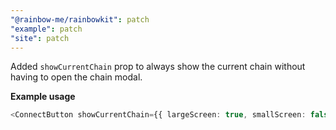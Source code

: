 ```yaml
---
"@rainbow-me/rainbowkit": patch
"example": patch
"site": patch
---
```


Added `showCurrentChain` prop to always show the current chain without having to open the chain modal.

**Example usage**

```ts
<ConnectButton showCurrentChain={{ largeScreen: true, smallScreen: false }} />
```

